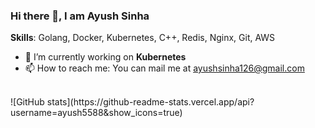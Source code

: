 ### Hi there 👋, I am Ayush Sinha

**Skills**: Golang, Docker, Kubernetes, C++, Redis, Nginx, Git, AWS

- 🔭 I’m currently working on **Kubernetes** 
- 📫 How to reach me: You can mail me at ayushsinha126@gmail.com
</br>  
![GitHub stats](https://github-readme-stats.vercel.app/api?username=ayush5588&show_icons=true)  
